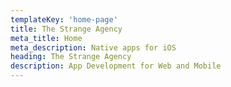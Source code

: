 ```yaml
---
templateKey: 'home-page'
title: The Strange Agency
meta_title: Home
meta_description: Native apps for iOS
heading: The Strange Agency
description: App Development for Web and Mobile
---
```

